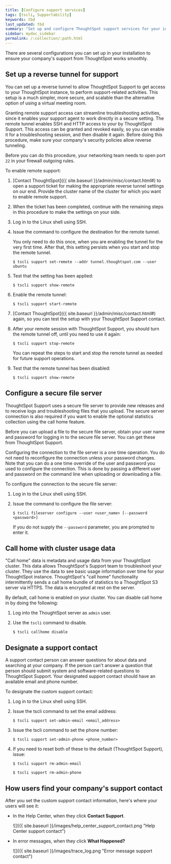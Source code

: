 ```yaml
---
title: [Configure support services]
tags: [tscli, Supportability]
keywords: tbd
last_updated: tbd
summary: "Set up and configure ThoughtSpot support services for your installation."
sidebar: mydoc_sidebar
permalink: /:collection/:path.html
---
```


There are several configurations you can set up in your installation to ensure your company's support from ThoughtSpot works smoothly.

## Set up a reverse tunnel for support

You can set up a reverse tunnel to allow ThoughtSpot Support to get access to your ThoughtSpot instance, to perform support-related activities. This setup is a much simpler, more secure, and scalable than the alternative option of using a virtual meeting room.

Granting remote support access can streamline troubleshooting activities, since it enables your support agent to work directly in a secure setting. The remote tunnel enables SSH and HTTP access to your by ThoughtSpot Support. This access can be granted and revoked easily, so you can enable it for a troubleshooting session, and then disable it again. Before doing this procedure, make sure your company's security policies allow reverse tunneling.

Before you can do this procedure, your networking team needs to open port `22` in your firewall outgoing rules.

To enable remote support:

1. [Contact ThoughtSpot]({{ site.baseurl }}/admin/misc/contact.html#) to open a support ticket for making the appropriate reverse tunnel settings on our end. Provide the cluster name of the cluster for which you want to enable remote support.
2. When the ticket has been completed, continue with the remaining steps in this procedure to make the settings on your side.
3. Log in to the Linux shell using SSH.
4. Issue the command to configure the destination for the remote tunnel.

    You only need to do this once, when you are enabling the tunnel for the very
    first time. After that, this setting persists when you start and stop the
    remote tunnel.

    ```
    $ tscli support set-remote --addr tunnel.thoughtspot.com --user ubuntu
    ```

5. Test that the setting has been applied:

    ```
    $ tscli support show-remote
    ```

6. Enable the remote tunnel:

    ```
    $ tscli support start-remote
    ```

7. [Contact ThoughtSpot]({{ site.baseurl }}/admin/misc/contact.html#) again, so you can test the setup with your ThoughtSpot Support contact.
8. After your remote session with ThoughtSpot Support, you should turn the remote tunnel off, until you need to use it again:

    ```
    $ tscli support stop-remote
    ```

    You can repeat the steps to start and stop the remote tunnel as needed for future support operations.

9. Test that the remote tunnel has been disabled:

    ```
    $ tscli support show-remote
    ```

## Configure a secure file server

ThoughtSpot Support uses a secure file server to provide new releases and to receive logs and troubleshooting files that you upload. The secure server connection is also required if you want to enable the optional statistics collection using the call home feature.

Before you can upload a file to the secure file server, obtain your user name and password for logging in to the secure file server. You can get these from ThoughtSpot Support.

Configuring the connection to the file server is a one time operation. You do not need to reconfigure the connection unless your password changes. Note that you can do a one time override of the user and password you used to configure the connection. This is done by passing a different user and password on the command line when uploading or downloading a file.

To configure the connection to the secure file server:

1. Log in to the Linux shell using SSH.
2. Issue the command to configure the file server:

    ```
    $ tscli fileserver configure --user <user_name> [--password <password>]
    ```

    If you do not supply the `--password` parameter, you are prompted to enter it.


## Call home with cluster usage data

"Call home" data is metadata and usage data from your ThoughtSpot cluster. This
data allows ThoughtSpot's Support team to troubleshoot your cluster. They use
the data to see basic usage information over time for your ThoughtSpot instance.
ThoughtSpot's "call home" functionality intermittently sends a call home bundle
of  statistics to a ThoughtSpot S3 server via HTTPS. The data is encrypted at
rest on the server.

By default, call home is enabled on your cluster. You can disable call home in
by doing the following:

1. Log into the ThoughtSpot server as `admin` user.
2. Use the `tscli` command to disable.

    ```
    $ tscli callhome disable
    ```

## Designate a support contact

A support contact person can answer questions for about data and searching at your company. If the person can't answer a question that person should submit  system and software-related questions to ThoughtSpot Support. Your designated support contact should have an available email and phone number.


To designate the custom support contact:

1. Log in to the Linux shell using SSH.
2. Issue the tscli command to set the email address:

    ```
    $ tscli support set-admin-email <email_address>
    ```

3. Issue the tscli command to set the phone number:

    ```
    $ tscli support set-admin-phone <phone_number>
    ```

4. If you need to reset both of these to the default (ThoughtSpot Support), issue:

    ```
    $ tscli support rm-admin-email

    $ tscli support rm-admin-phone
    ```

## How users find your company's support contact

After you set the custom support contact information, here's where your users will see it:

-   In the Help Center, when they click **Contact Support**.

     ![]({{ site.baseurl }}/images/help_center_support_contact.png "Help Center support contact")

-   In error messages, when they click **What Happened?**

     ![]({{ site.baseurl }}/images/trace_log.png "Error message support contact")
